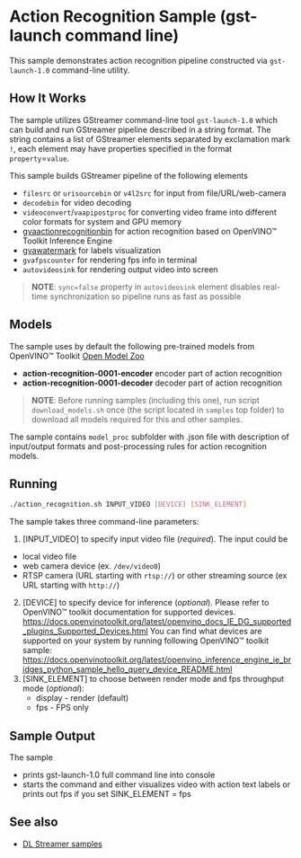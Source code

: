# Action Recognition Sample (gst-launch command line)

This sample demonstrates action recognition pipeline constructed via `gst-launch-1.0` command-line utility.

## How It Works
The sample utilizes GStreamer command-line tool `gst-launch-1.0` which can build and run GStreamer pipeline described in a string format.
The string contains a list of GStreamer elements separated by exclamation mark `!`, each element may have properties specified in the format `property`=`value`.

This sample builds GStreamer pipeline of the following elements
* `filesrc` or `urisourcebin` or `v4l2src` for input from file/URL/web-camera
* `decodebin` for video decoding
* `videoconvert`/`vaapipostproc` for converting video frame into different color formats for system and GPU memory
* [gvaactionrecognitionbin](https://github.com/openvinotoolkit/dlstreamer_gst/wiki/gvaactionrecognitionbin) for action recognition based on OpenVINO™ Toolkit Inference Engine
* [gvawatermark](https://github.com/openvinotoolkit/dlstreamer_gst/wiki/gvawatermark) for labels visualization
* `gvafpscounter` for rendering fps info in terminal
* `autovideosink` for rendering output video into screen
> **NOTE**: `sync=false` property in `autovideosink` element disables real-time synchronization so pipeline runs as fast as possible

## Models

The sample uses by default the following pre-trained models from OpenVINO™ Toolkit [Open Model Zoo](https://github.com/openvinotoolkit/open_model_zoo)
*   __action-recognition-0001-encoder__ encoder part of action recognition
*   __action-recognition-0001-decoder__ decoder part of action recognition

> **NOTE**: Before running samples (including this one), run script `download_models.sh` once (the script located in `samples` top folder) to download all models required for this and other samples.

The sample contains `model_proc` subfolder with .json file with description of input/output formats and post-processing rules for action recognition models.

## Running

```sh
./action_recognition.sh INPUT_VIDEO [DEVICE] [SINK_ELEMENT]
```
The sample takes three command-line parameters:
1. [INPUT_VIDEO] to specify input video file (*required*).
The input could be
* local video file
* web camera device (ex. `/dev/video0`)
* RTSP camera (URL starting with `rtsp://`) or other streaming source (ex URL starting with `http://`)
2. [DEVICE] to specify device for inference (*optional*).
        Please refer to OpenVINO™ toolkit documentation for supported devices.
        https://docs.openvinotoolkit.org/latest/openvino_docs_IE_DG_supported_plugins_Supported_Devices.html
        You can find what devices are supported on your system by running following OpenVINO™ toolkit sample:
        https://docs.openvinotoolkit.org/latest/openvino_inference_engine_ie_bridges_python_sample_hello_query_device_README.html
3. [SINK_ELEMENT] to choose between render mode and fps throughput mode (*optional*):
    * display - render (default)
    * fps - FPS only

## Sample Output

The sample
* prints gst-launch-1.0 full command line into console
* starts the command and either visualizes video with action text labels or prints out fps if you set SINK_ELEMENT = fps

## See also
* [DL Streamer samples](../../README.md)
